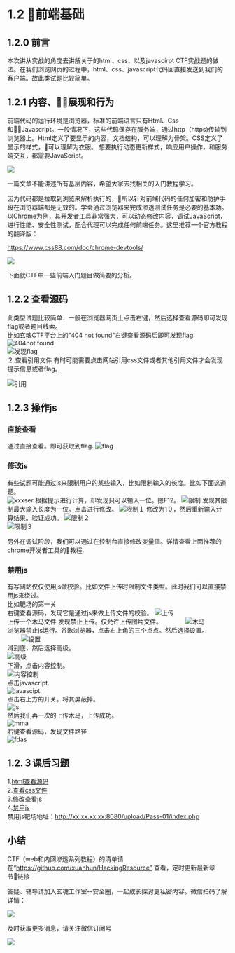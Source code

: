 # 1.2 前端基础

## 1.2.0 前言

本次讲从实战的角度去讲解关于的html、css、以及javascirpt CTF实战题的做法。在我们浏览网页的过程中，html、css、javascript代码回直接发送到我们的客户端。故此类试题比较简单。

## 1.2.1 内容、展现和行为

前端代码的运行环境是浏览器，标准的前端语言只有Html、Css和Javascript。一般情况下，这些代码保存在服务端，通过http（https)传输到浏览器上。Html定义了要显示的内容，文档结构，可以理解为骨架。CSS定义了显示的样式，可以理解为衣服。 想要执行动态更新样式，响应用户操作，和服务端交互，都需要JavaScript。

![](img/1.2/19.png)

一篇文章不能讲述所有基层内容，希望大家去找相关的入门教程学习。

因为代码都是拉取到浏览来解析执行的，所以针对前端代码的任何加密和防护手段在浏览器端都是无效的。学会通过浏览器来完成渗透测试任务是必要的基本功。以Chrome为例，其开发者工具非常强大，可以动态修改内容，调试JavaScript，进行性能、安全性测试，配合代理可以完成任何前端任务。这里推荐一个官方教程的翻译版：

https://www.css88.com/doc/chrome-devtools/

![](img/1.2/20.png)

下面就CTF中一些前端入门题目做简要的分析。

## 1.2.2 查看源码

此类型试题比较简单．一般在浏览器网页上点击右键，然后选择查看源码即可发现flag或者题目线索。<br>
比如玄魂CTF平台上的"404 not found"右键查看源码后即可发现flag.<br>
![404not found](img/1.2/1.png)<br>
![发现flag](img/1.2/2.png)<br>
２.查看引用文件
有时可能需要点击网站引用css文件或者其他引用文件才会发现提示信息或者flag。

![引用](img/1.2/3.png)

## 1.2.3 操作js

### 直接查看

通过直接查看。即可获取到flag.
![flag](img/1.2/5.png)<br>

### 修改js

有些试题可能通过js来限制用户的某些输入，比如限制输入的长度。比如下面这道题。<br>
![xxxser](img/1.2/4.png)
根据提示进行计算，却发现只可以输入一位。摁F12。
![限制](img/1.2/6.png)
发现其限制最大输入长度为一位。点击进行修改。
![限制１](img/1.2/7.png)
修改为1０，然后重新输入计算结果。验证成功。
![限制２](img/1.2/8.png)<br>
![限制３](img/1.2/9.png)

另外在调试阶段，我们可以通过在控制台直接修改变量值。详情查看上面推荐的chrome开发者工具的教程.


### 禁用js

有写网站仅仅使用js做校验。比如文件上传时限制文件类型。此时我们可以直接禁用js来绕过。<br>
比如靶场的第一关<br>
右键查看源码，发现它是通过js来做上传文件的校验。
![上传](img/1.2/10.png)<br>
上传一个木马文件,发现禁止上传。仅允许上传图片文件。　　　　
![木马](img/1.2/11.png)<br>
浏览器禁止js运行。谷歌浏览器，点击右上角的三个点点。然后选择设置。<br>　　
![设置](img/1.2/12.png) <br>
滑到底，然后选择高级。<br>
![高级](img/1.2/13.png) <br>
下滑，点击内容控制。<br>
![内容控制](img/1.2/14.png)<br>
点击javascript.<br>
![javascipt](img/1.2/15.png)<br>
点击右上方的开关。将其屏蔽掉。<br>
![js](img/1.2/16.png)<br>
然后我们再一次的上传木马，上传成功。<br>
![mma](img/1.2/17.png)<br>
右键查看源码，发现文件路径<br>
![fdas](img/1.2/18.png)



## 1.2.３课后习题

1.[html查看源码](http://xx.xx.xx.xx/challenges#HTML%E7%AD%BE%E5%88%B0%E9%A2%98) <br>
2.[查看css文件](http://xx.xx.xx.xx/challenges#html2)  <br>
3.[修改查看js](http://xx.xx.xx.xx/challenges#jsjsjs) <br>
4.[禁用js](http://xx.xx.xx.xx/challenges#%E7%A6%81%E6%AD%A2js)<br>
  禁用js靶场地址：http://xx.xx.xx.xx:8080/upload/Pass-01/index.php

## 小结

CTF（web和内网渗透系列教程）的清单请在“https://github.com/xuanhun/HackingResource” 查看，定时更新最新章节链接

答疑、辅导请加入玄魂工作室--安全圈，一起成长探讨更私密内容。微信扫码了解详情：

![](img/1.2/00.jpeg)

及时获取更多消息，请关注微信订阅号

![](img/1.2/0.jpg)
